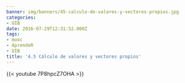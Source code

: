 ```yaml
---
banner: img/banners/45-calculo-de-valores-y-vectores-propios.jpg
categories:
- UIB
date: 2016-07-29T12:31:52.000Z
tags:
- mooc
- AprendeR
- UIB
title: '4.5 Cálculo de valores y vectores propios'
---
```




{{< youtube 7P8hpcZ7OHA >}}
